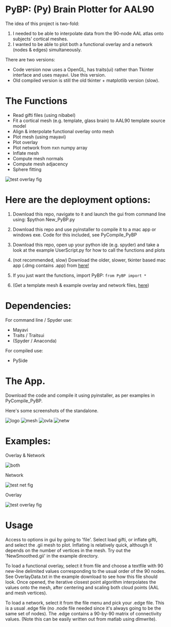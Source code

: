 # PyBP: (Py) Brain Plotter for AAL90

The idea of this project is two-fold: 
1) I needed to be able to interpolate data from the 90-node AAL atlas onto subjects' cortical meshes. 
2) I wanted to be able to plot both a functional overlay and a network (nodes & edges) simultaneously. 

There are two versions:
* Code version now uses a OpenGL, has traits(ui) rather than Tkinter interface and uses mayavi. Use this version.
* Old compiled version is still the old tkinter + matplotlib version (slow).

# The Functions

* Read gifti files (using nibabel)
* Fit a cortical mesh (e.g. template, glass brain) to AAL90 template source model
* Align & interpolate functional overlay onto mesh
* Plot mesh (using mayavi)
* Plot overlay
* Plot network from nxn numpy array
* Inflate mesh
* Compute mesh normals
* Compute mesh adjacency
* Sphere fitting

![test overlay fig](fig2.png)


# Here are the deployment options:

1. Download this repo, navigate to it and launch the gui from command line using: $python New_PyBP.py
2. Download this repo and use pyinstaller to compile it to a mac app or windows exe. Code for this included, see PyCompile_PyBP
3. Download this repo, open up your python ide (e.g. spyder) and take a look at the example UserScript.py for how to call the functions and plots
4. (not recommended, slow) Download the older, slower, tkinter based mac app (.dmg contains .app) from [here!](https://www.dropbox.com/s/iahvx7m6xtyfzp1/PyBP_G.dmg?dl=0)

5. If you just want the functions, import PyBP: ```from PyBP import *```
6. (Get a template mesh & example overlay and network files, [here](https://www.dropbox.com/sh/w35j02u45602u4g/AACjzoSq-H7uskskiKBois3Ba?dl=0))

# Dependencies:

For command line / Spyder use:
* Mayavi
* Traits / Traitsui
* (Spyder / Anaconda)

For compiled use:
* PySide

# The App.
 
Download the code and compile it using pyinstaller, as per examples in PyCompile_PyBP. 

Here's some screenshots of the standalone.

![logo](app_logo.png)
![mesh](S3.png)
![ovla](S1.png)
![netw](S2.png)

# Examples:

Overlay & Network

![both](both.png)

Network

![test net fig](testfig.png)

Overlay

![test overlay fig](fig2.png)

# Usage

Access to options in gui by going to 'file'. Select load gifti, or inflate gifti, and select the .gii mesh to plot. Inflating is relatively quick, although it depends on the number of vertices in the mesh. Try out the 'NewSmoothed.gii' in the example directory.

To load a functional overlay, select it from file and choose a textfile with 90 new-line delimited values corresponding to the usual order of the 90 nodes. See OverlayData.txt in the example download to see how this file should look. Once opened, the iterative closest point algorithm interpolates the values onto the mesh, after centering and scaling both cloud points (AAL and mesh vertices).

To load a network, select it from the file menu and pick your .edge file. This is a usual .edge file (no .node file needed since it's always going to be the same set of nodes). The .edge contains a 90-by-90 matrix of connectivity values. (Note this can be easily written out from matlab using dlmwrite).

